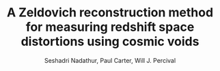 ---
number: "24"
title: "A Zeldovich reconstruction method for measuring redshift space distortions using cosmic voids"
arxiv_link: "https://arxiv.org/abs/1805.09349"
arxiv_id: "1805.09349"
author: "Seshadri Nadathur, Paul Carter, Will J. Percival"
reviewed: True
journal: "MNRAS, 482, 2459 (2019)"
---